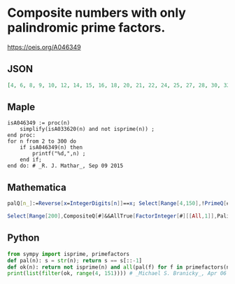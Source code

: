# Composite numbers with only palindromic prime factors\.
https://oeis.org/A046349
## JSON
```JSON
[4, 6, 8, 9, 10, 12, 14, 15, 16, 18, 20, 21, 22, 24, 25, 27, 28, 30, 32, 33, 35, 36, 40, 42, 44, 45, 48, 49, 50, 54, 55, 56, 60, 63, 64, 66, 70, 72, 75, 77, 80, 81, 84, 88, 90, 96, 98, 99, 100, 105, 108, 110, 112, 120, 121, 125, 126, 128, 132, 135, 140, 144, 147, 150]
```
## Maple
```Maple
isA046349 := proc(n)
    simplify(isA033620(n) and not isprime(n)) ;
end proc:
for n from 2 to 300 do
    if isA046349(n) then
        printf("%d,",n) ;
    end if;
end do: # _R. J. Mathar_, Sep 09 2015
```
## Mathematica
```Mathematica
palQ[n_]:=Reverse[x=IntegerDigits[n]]==x; Select[Range[4,150],!PrimeQ[#]&&And@@palQ/@First/@FactorInteger[#]&] (* _Jayanta Basu_, Jun 05 2013 *)
```
```Mathematica
Select[Range[200],CompositeQ[#]&&AllTrue[FactorInteger[#][[All,1]],PalindromeQ]&] (* _Harvey P. Dale_, May 15 2022 *)
```
## Python
```Python
from sympy import isprime, primefactors
def pal(n): s = str(n); return s == s[::-1]
def ok(n): return not isprime(n) and all(pal(f) for f in primefactors(n))
print(list(filter(ok, range(4, 151)))) # _Michael S. Branicky_, Apr 06 2021
```

